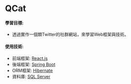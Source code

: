 # QCat

#### 學習目標:
  - 透過實作一個類Twitter的社群網站，來學習Web框架與技術。

#### 使用技術:
  - 前端框架: [React.js](https://zh-hant.reactjs.org/)
  - 後端框架: [Spring Boot](https://spring.io/)
  - ORM框架: [Hibernate](https://hibernate.org/orm/)
  - 資料庫: [SQL Server](https://www.microsoft.com/en-us/sql-server/)
